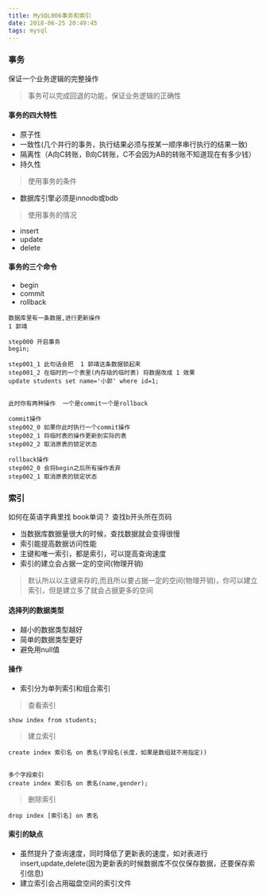 ```yaml
---
title: MySQL006事务和索引
date: 2018-06-25 20:49:45
tags: mysql
---
```


### 事务

保证一个业务逻辑的完整操作

> 事务可以完成回退的功能，保证业务逻辑的正确性

#### 事务的四大特性

- 原子性
- 一致性(几个并行的事务，执行结果必须与按某一顺序串行执行的结果一致)
- 隔离性（A向C转账，B向C转账，C不会因为AB的转账不知道现在有多少钱）
- 持久性

> 使用事务的条件

- 数据库引擎必须是innodb或bdb

> 使用事务的情况

- insert
- update
- delete

#### 事务的三个命令

- begin
- commit
- rollback

```
数据库里有一条数据,进行更新操作
1 郭靖

step000 开启事务
begin;

step001_1 此句话会把  1 郭靖这条数据锁起来
step001_2 在临时的一个表里(内存级的临时表) 将数据改成 1 效果
update students set name='小郭' where id=1;


此时你有两种操作  一个是commit一个是rollback

commit操作
step002_0 如果你此时执行一个commit操作
step002_1 将临时表的操作更新到实际的表
step002_2 取消原表的锁定状态

rollback操作
step002_0 会将begin之后所有操作丢弃
step002_1 取消原表的锁定状态
```

### 索引

如何在英语字典里找 book单词？ 查找b开头所在页码

- 当数据库数据量很大的时候，查找数据就会变得很慢
- 索引能提高数据访问性能
- 主键和唯一索引，都是索引，可以提高查询速度
- 索引的建立会占据一定的空间(物理开销)

> 默认所以以主键来存的,而且所以要占据一定的空间(物理开销)，你可以建立索引，但是建立多了就会占据更多的空间

#### 选择列的数据类型

- 越小的数据类型越好
- 简单的数据类型更好
- 避免用null值

#### 操作

- 索引分为单列索引和组合索引

> 查看索引

```
show index from students;
```

> 建立索引

```
create index 索引名 on 表名(字段名(长度，如果是数组就不用指定))


多个字段索引
create index 索引名 on 表名(name,gender);
```

> 删除索引

```
drop index [索引名] on 表名
```

#### 索引的缺点

- 虽然提升了查询速度，同时降低了更新表的速度，如对表进行insert,update,delete(因为更新表的时候数据库不仅仅保存数据，还要保存索引信息)
- 建立索引会占用磁盘空间的索引文件


